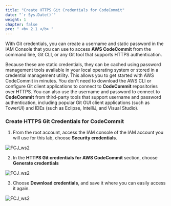 ```yaml
---
title: "Create HTTPS Git Credentials for CodeCommit"
date: "`r Sys.Date()`"
weight: 1
chapter: false
pre: " <b> 2.1 </b> "
---
```


With Git credentials, you can create a username and static password in the IAM Console that you can use to access **AWS CodeCommit** from the command line, Git CLI, or any Git tool that supports HTTPS authentication.

Because these are static credentials, they can be cached using password management tools available in your local operating system or stored in a credential management utility. This allows you to get started with AWS CodeCommit in minutes. You don't need to download the AWS CLI or configure Git client applications to connect to **CodeCommit** repositories over HTTPS. You can also use the username and password to connect to **CodeCommit** from third-party tools that support username and password authentication, including popular Git GUI client applications (such as TowerUI) and IDEs (such as Eclipse, IntelliJ, and Visual Studio).

### Create HTTPS Git Credentials for CodeCommit

1. From the root account, access the IAM console of the IAM account you will use for this lab, choose **Security credentials**.

![FCJ_ws2](/images/2.prerequisite/_1.png)

2. In the **HTTPS Git credentials for AWS CodeCommit** section, choose **Generate credentials**

![FCJ_ws2](/images/2.prerequisite/_2.png)

3. Choose **Download credentials**, and save it where you can easily access it again.

![FCJ_ws2](/images/2.prerequisite/_3.png)

